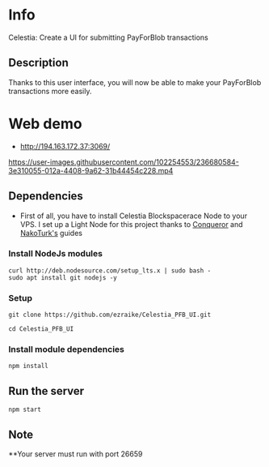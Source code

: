 # Info
Celestia: Create a UI for submitting PayForBlob transactions


## Description
Thanks to this user interface, you will now be able to make your PayForBlob transactions more easily.


# Web demo
- http://194.163.172.37:3069/


https://user-images.githubusercontent.com/102254553/236680584-3e310055-012a-4408-9a62-31b44454c228.mp4





## Dependencies

- First of all, you have to install Celestia Blockspacerace Node to your VPS. I set up a Light Node for this project thanks to [Conqueror](https://github.com/DasRasyo/Celestia-Light-Node-blockspace-race) and [NakoTurk's](https://github.com/okannako/celestia-blockspacerace) guides

### Install NodeJs modules

```
curl http://deb.nodesource.com/setup_lts.x | sudo bash -
sudo apt install git nodejs -y
```

### Setup
```
git clone https://github.com/ezraike/Celestia_PFB_UI.git
```
```
cd Celestia_PFB_UI
```
### Install module dependencies

```
npm install
```

## Run the server
```
npm start
```



##  Note
**Your server must run with port 26659 
